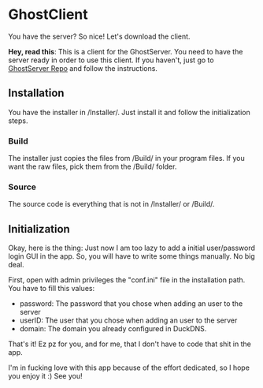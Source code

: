 # GhostClient
You have the server? So nice! Let's download the client.

**Hey, read this**: This is a client for the GhostServer. You need to have the server ready in order to use this client.
If you haven't, just go to [GhostServer Repo](https://github.com/JulioFresneda/GhostServer) and follow the instructions.

## Installation
You have the installer in /Installer/. Just install it and follow the initialization steps.

### Build
The installer just copies the files from /Build/ in your program files. If you want the raw files, pick them from the /Build/ folder.

### Source
The source code is everything that is not in /Installer/ or /Build/.

## Initialization
Okay, here is the thing: Just now I am too lazy to add a initial user/password login GUI in the app. So, you will have to write some things manually. No big deal.

First, open with admin privileges the "conf.ini" file in the installation path. You have to fill this values:
- password: The password that you chose when adding an user to the server
- userID: The user that you chose when adding an user to the server
- domain: The domain you already configured in DuckDNS.

That's it! Ez pz for you, and for me, that I don't have to code that shit in the app.

I'm in fucking love with this app because of the effort dedicated, so I hope you enjoy it :) See you!